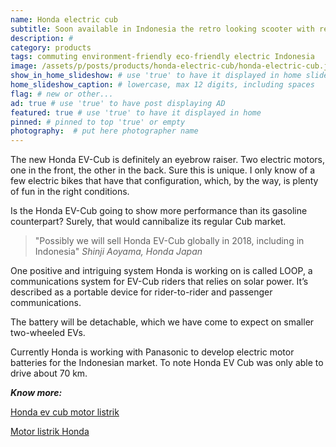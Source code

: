 ```yaml
---
name: Honda electric cub
subtitle: Soon available in Indonesia the retro looking scooter with revolutionary features.
description: #
category: products
tags: commuting environment-friendly eco-friendly electric Indonesia  
image: /assets/p/posts/products/honda-electric-cub/honda-electric-cub.jpg
show_in_home_slideshow: # use 'true' to have it displayed in home slideshow
home_slideshow_caption: # lowercase, max 12 digits, including spaces
flag: # new or other...
ad: true # use 'true' to have post displaying AD
featured: true # use 'true' to have it displayed in home
pinned: # pinned to top 'true' or empty
photography:  # put here photographer name
---
```


The new Honda EV-Cub is definitely an eyebrow raiser. Two electric motors, one in the front, the other in the back. Sure this is unique. I only know of a few electric bikes that have that configuration, which, by the way, is plenty of fun in the right conditions.

Is the Honda EV-Cub going to show more performance than its gasoline counterpart? Surely, that would cannibalize its regular Cub market.

>"Possibly we will sell Honda EV-Cub globally in 2018, including in Indonesia" _Shinji Aoyama, Honda Japan_

One positive and intriguing system Honda is working on is called LOOP, a communications system for EV-Cub riders that relies on solar power. It’s described as a portable device for rider-to-rider and passenger communications.

The battery will be detachable, which we have come to expect on smaller two-wheeled EVs.

Currently Honda is working with Panasonic to develop electric motor batteries for the Indonesian market. To note Honda EV Cub was only able to drive about 70 km.


**_Know more:_**

[Honda ev cub motor listrik](http://warungasep.net/2016/07/09/honda-ev-cub-motor-listrik-yang-akan-diproduksi-masal-honda-tahun-2018-nanti/)

[Motor listrik Honda](https://ridertua.com/2017/09/01/motor-listrik-honda-c70-batal-dijual/)
